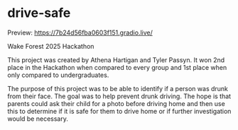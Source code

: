 # drive-safe

Preview: https://7b24d56fba0603f151.gradio.live/

Wake Forest 2025 Hackathon

This project was created by Athena Hartigan and Tyler Passyn. It won 2nd place in the Hackathon when compared to every group and 1st place when only compared to undergraduates.

The purpose of this project was to be able to identify if a person was drunk from their face. The goal was to help prevent drunk driving. The hope is that parents could ask their child for a photo before driving home and then use this to determine if it is safe for them to drive home or if further investigation would be necessary. 
